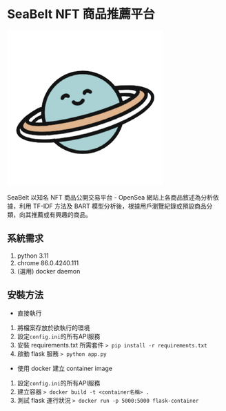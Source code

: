 # SeaBelt NFT 商品推薦平台

<img src="https://raw.githubusercontent.com/mingchen0105/seabelt/main/statics/brand_icon.png" width="360" alt="seabelt logo">

SeaBelt 以知名 NFT 商品公開交易平台 - OpenSea 網站上各商品敘述為分析依據，利用 TF-IDF 方法及 BART 模型分析後，根據用戶瀏覽紀錄或預設商品分類，向其推薦或有興趣的商品。

## 系統需求
1. python 3.11
2. chrome 86.0.4240.111
3. (選用) docker daemon

## 安裝方法

* 直接執行
1. 將檔案存放於欲執行的環境
2. 設定`config.ini`的所有API服務
3. 安裝 requirements.txt 所需套件
`> pip install -r requirements.txt`
4. 啟動 flask 服務
`> python app.py` 

* 使用 docker 建立 container image
1. 設定`config.ini`的所有API服務
2. 建立容器
`> docker build -t <container名稱> .`
3. 測試 flask 運行狀況
`> docker run -p 5000:5000 flask-container`